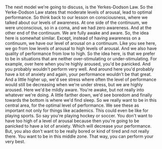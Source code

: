 The next model we're going to discuss, is the Yerkes-Dodson Law. So the
Yerke-Dodson Law states that moderate levels of arousal, lead to optimal
performance. So think back to our lesson on consciousness, where we talked
about our levels of awareness. At one side of the continuum, we were
unconscious, so in a coma, and we had zero awareness. And at the other end of
the continuum. We are fully awake and aware. So, the idea here is somewhat
similar. Except, instead of having awareness on a continuum, we have our level
of arousal on a continuum. Like you see here, we go from low levels of arousal
to high levels of arousal. And we also have quality of performance from low to
high. So the idea here, is that we prefer to be in situations that are neither
over-stimulating or under-stimulating. For example, over here when you're
highly aroused, you'd be panicked. And you probably wouldn't perform very well.
And around here you'd probably have a lot of anxiety and again, your
performance wouldn't be that great. And a little higher up, we'd see stress
where often the level of performance would still be decreasing when we're under
stress, but we are highly aroused. Here we'd be mildly aware. You're awake, but
not really into whatever we're doing. A little farther down, we'd see boredom
and finally towards the bottom is where we'd find sleep. So we really want to
be in this central area, for the optimal level of performance. We see these as
important not only for things like academics. This could even be like for
playing sports. So say you're playing hockey or soccer. You don't want to have
too high of a level of arousal because then you're going to be panicked to have
a lot of anxiety. Which will decrease your performance. But, you also don't
want to be really bored or kind of tired and not really there. You want to be
in this middle zone. That way, you can perform your very best.
